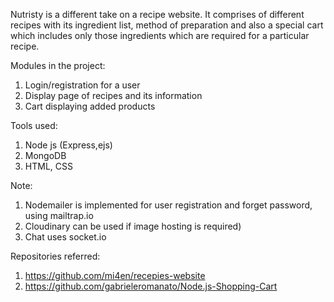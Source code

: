 Nutristy is a different take on a recipe website. It comprises of different recipes with its ingredient list, method of preparation and also a special cart which includes only those ingredients which are required for a particular recipe. 

Modules in the project:
1. Login/registration for a user
2. Display page of recipes and its information
3. Cart displaying added products

Tools used:
1. Node js (Express,ejs)
2. MongoDB
3. HTML, CSS

Note:
1. Nodemailer is implemented for user registration and forget password, using mailtrap.io
2. Cloudinary can be used if image hosting is required)
3. Chat uses socket.io



Repositories referred:
1. https://github.com/mi4en/recepies-website
2. https://github.com/gabrieleromanato/Node.js-Shopping-Cart

